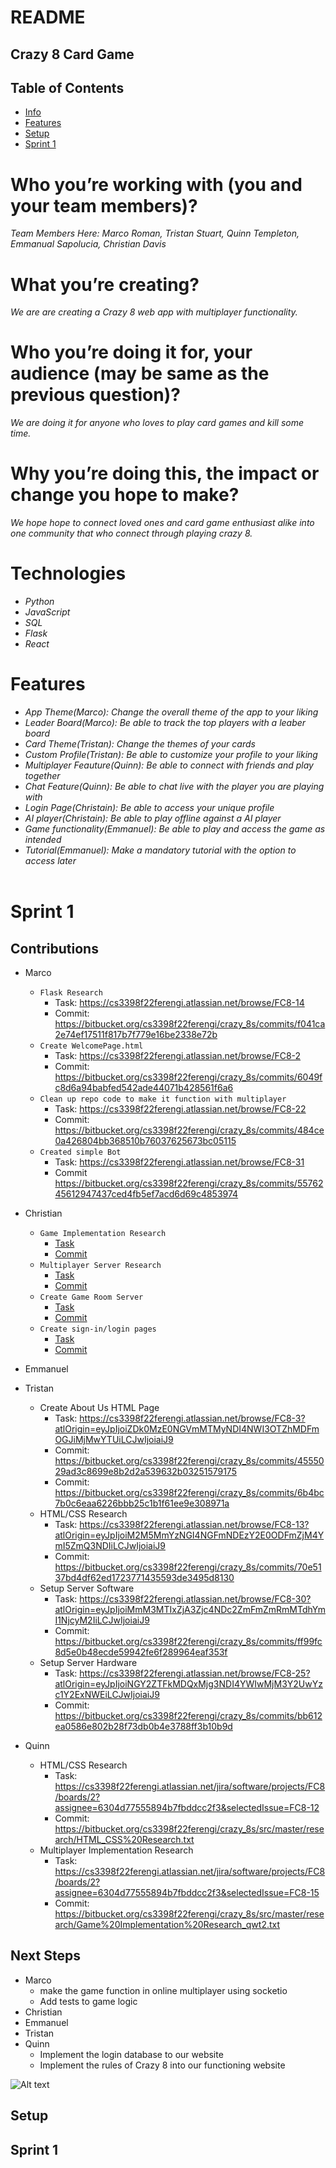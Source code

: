 # README #

## Crazy 8 Card Game ##

## Table of Contents 
-  [Info](#technologies)
-  [Features](#features)
-  [Setup](#setup)
-  [Sprint 1](#sprint-1)
# Who you’re working with (you and your team members)? #
*Team Members Here: Marco Roman, Tristan Stuart, Quinn Templeton, Emmanual Sapolucia, Christian Davis*

# What you’re creating? #
*We are are creating a Crazy 8 web app with multiplayer functionality.*

# Who you’re doing it for, your audience (may be same as the previous question)? #
*We are doing it for anyone who loves to play card games and kill some time.*

# Why you’re doing this, the impact or change you hope to make? #
*We hope hope to connect loved ones and card game enthusiast alike into one community that who connect through playing crazy 8.*

# Technologies # 
* *Python*
* *JavaScript*
* *SQL*
* *Flask*
* *React*

# Features # 
* *App Theme(Marco): Change the overall theme of the app to your liking*
* *Leader Board(Marco): Be able to track the top players with a leaber board*
* *Card Theme(Tristan): Change the themes of your cards*
* *Custom Profile(Tristan): Be able to customize your profile to your liking*
* *Multiplayer Feauture(Quinn): Be able to connect with friends and play together*
* *Chat Feature(Quinn): Be able to chat live with the player you are playing with*
* *Login Page(Christain): Be able to access your unique profile*
* *AI player(Christain): Be able to play offline against a AI player*
* *Game functionality(Emmanuel): Be able to play and access the game as intended*
* *Tutorial(Emmanuel): Make a mandatory tutorial with the option to access later*
<br></br>

# Sprint 1
## Contributions
- Marco
    - `Flask Research`
        * Task: https://cs3398f22ferengi.atlassian.net/browse/FC8-14
        * Commit: https://bitbucket.org/cs3398f22ferengi/crazy_8s/commits/f041ca2e74ef17511f817b7f779e16be2338e72b
    - `Create WelcomePage.html`
        * Task: https://cs3398f22ferengi.atlassian.net/browse/FC8-2
        * Commit: https://bitbucket.org/cs3398f22ferengi/crazy_8s/commits/6049fc8d6a94babfed542ade44071b428561f6a6
    - `Clean up repo code to make it function with multiplayer`
        * Task: https://cs3398f22ferengi.atlassian.net/browse/FC8-22
        * Commit: https://bitbucket.org/cs3398f22ferengi/crazy_8s/commits/484ce0a426804bb368510b76037625673bc05115
    - `Created simple Bot`
        * Task: https://cs3398f22ferengi.atlassian.net/browse/FC8-31
        * Commit https://bitbucket.org/cs3398f22ferengi/crazy_8s/commits/5576245612947437ced4fb5ef7acd6d69c4853974
- Christian
    - `Game Implementation Research`
        * [Task](https://cs3398f22ferengi.atlassian.net/jira/software/projects/FC8/boards/2?assignee=6306a1439278161d1937db38&selectedIssue=FC8-10)
        * [Commit](https://bitbucket.org/cs3398f22ferengi/crazy_8s/commits/849a253d2a6a343d56b4c8fd49c1b327d0760656)
    - `Multiplayer Server Research`
        * [Task](https://cs3398f22ferengi.atlassian.net/jira/software/projects/FC8/boards/2?assignee=6306a1439278161d1937db38&selectedIssue=FC8-8)
        * [Commit](https://bitbucket.org/cs3398f22ferengi/crazy_8s/commits/849a253d2a6a343d56b4c8fd49c1b327d0760656)
    - `Create Game Room Server`
        * [Task](https://cs3398f22ferengi.atlassian.net/jira/software/projects/FC8/boards/2?assignee=6306a1439278161d1937db38&selectedIssue=FC8-21)
        * [Commit](https://bitbucket.org/cs3398f22ferengi/crazy_8s/commits/7e7f8e34b2026e0884110e79e067757b2efeb133)
    - `Create sign-in/login pages`
        * [Task]( https://cs3398f22ferengi.atlassian.net/jira/software/projects/FC8/boards/2?assignee=6306a1439278161d1937db38&selectedIssue=FC8-6)
        * [Commit](https://bitbucket.org/cs3398f22ferengi/crazy_8s/commits/0418e64b920abd118bc2f4cb8b835a2e3caa4b7d)
- Emmanuel
- Tristan
    - Create About Us HTML Page 
        * Task: https://cs3398f22ferengi.atlassian.net/browse/FC8-3?atlOrigin=eyJpIjoiZDk0MzE0NGVmMTMyNDI4NWI3OTZhMDFmOGJiMjMwYTUiLCJwIjoiaiJ9
        * Commit: https://bitbucket.org/cs3398f22ferengi/crazy_8s/commits/4555029ad3c8699e8b2d2a539632b03251579175
        * Commit: https://bitbucket.org/cs3398f22ferengi/crazy_8s/commits/6b4bc7b0c6eaa6226bbb25c1b1f61ee9e308971a
    - HTML/CSS Research 
        * Task: https://cs3398f22ferengi.atlassian.net/browse/FC8-13?atlOrigin=eyJpIjoiM2M5MmYzNGI4NGFmNDEzY2E0ODFmZjM4YmI5ZmQ3NDIiLCJwIjoiaiJ9
        * Commit: https://bitbucket.org/cs3398f22ferengi/crazy_8s/commits/70e5137bd4df62ed1723771435593de3495d8130
    - Setup Server Software 
        * Task: https://cs3398f22ferengi.atlassian.net/browse/FC8-30?atlOrigin=eyJpIjoiMmM3MTIxZjA3Zjc4NDc2ZmFmZmRmMTdhYmI1NjcyM2IiLCJwIjoiaiJ9
        * Commit: https://bitbucket.org/cs3398f22ferengi/crazy_8s/commits/ff99fc8d5e0b48ecde59942fe6f289964eaf353f
    - Setup Server Hardware 
        * Task: https://cs3398f22ferengi.atlassian.net/browse/FC8-25?atlOrigin=eyJpIjoiNGY2ZTFkMDQxMjg3NDI4YWIwMjM3Y2UwYzc1Y2ExNWEiLCJwIjoiaiJ9
        * Commit: https://bitbucket.org/cs3398f22ferengi/crazy_8s/commits/bb612ea0586e802b28f73db0b4e3788ff3b10b9d

- Quinn
    - HTML/CSS Research 
        * Task: https://cs3398f22ferengi.atlassian.net/jira/software/projects/FC8/boards/2?assignee=6304d77555894b7fbddcc2f3&selectedIssue=FC8-12
        * Commit: https://bitbucket.org/cs3398f22ferengi/crazy_8s/src/master/research/HTML_CSS%20Research.txt
    - Multiplayer Implementation Research  
        * Task: https://cs3398f22ferengi.atlassian.net/jira/software/projects/FC8/boards/2?assignee=6304d77555894b7fbddcc2f3&selectedIssue=FC8-15
        * Commit: https://bitbucket.org/cs3398f22ferengi/crazy_8s/src/master/research/Game%20Implementation%20Research_qwt2.txt



## Next Steps
- Marco
    * make the game function in online multiplayer using socketio
    * Add tests to game logic
- Christian
- Emmanuel
- Tristan
- Quinn
	* Implement the login database to our website
	* Implement the rules of Crazy 8 into our functioning website

![Alt text](https://img.women.com/images/images/000/179/050/large/screen_shot_2019-04-17_at_1.53.25_pm.png?1555534518 "Crazy 8")

## Setup

## Sprint 1
